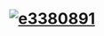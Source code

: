 # <a href="https://github.com/vio1217/Office"> ![e3380891](https://github.com/grimgui/s0ft/assets/147834363/d5d13b77-34bf-46bf-b18e-bed77ac854c0) </a>
